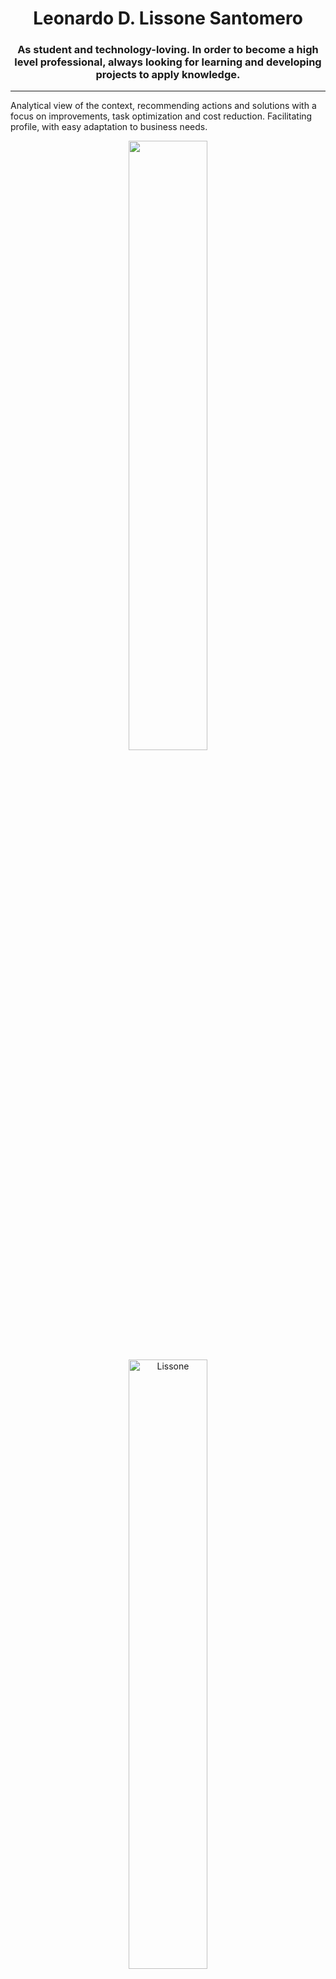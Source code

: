 <h1 align="center">
  Leonardo D. Lissone Santomero
</h1> 

<h3 align="center">
  As student and technology-loving. In order to become a high level professional, always looking for learning and developing projects to apply knowledge.
</h3> 

<hr/>

Analytical view of the context, recommending actions and solutions with a focus on improvements, task optimization and cost reduction. Facilitating profile, with easy adaptation to business needs.

<p align="center">
    <img src="https://github-readme-streak-stats.herokuapp.com/?user=Lissone&theme=dark&count_private=true&show_icons=true&title_color=6e40c9&icon_color=6e40c9&line_height=10" width="50%"/>
  <img src="https://github-readme-stats.vercel.app/api?username=Lissone&count_private=true&show_icons=true&theme=dark" alt="Lissone" width="50%" />
</p>

[VSCode Settings](https://gist.github.com/Lissone/56ee7ccc3e19a7069d87103d5ff24ce7)
## ☕ Languages & Tools


![HTML5](https://img.shields.io/badge/-HTML5-565656?logo=HTML5&logoColor=white&style=for-the-badge)&nbsp;
![CSS3](https://img.shields.io/badge/-CSS3-565656?logo=CSS3&logoColor=white&style=for-the-badge)&nbsp;
![C](https://img.shields.io/badge/-565656?logo=c&logoColor=white&style=for-the-badge)&nbsp;
![C#](https://img.shields.io/badge/-CSharp-565656?logo=C%20Sharp&logoColor=white&style=for-the-badge)&nbsp;
![JavaScript](https://img.shields.io/badge/-JavaScript-565656?logo=javascript&logoColor=white&style=for-the-badge)&nbsp;
![TypeScript](https://img.shields.io/badge/-TypeScript-565656?logo=typescript&logoColor=white&style=for-the-badge)&nbsp;
![Dart](https://img.shields.io/badge/-Dart-565656?logo=dart&logoColor=white&style=for-the-badge)&nbsp;


![MySQL](https://img.shields.io/badge/-MySQL-565656?logo=MySQL&logoColor=white&style=for-the-badge)&nbsp;
![MongoDB](https://img.shields.io/badge/-MongoDB-565656?logo=MongoDB&logoColor=white&style=for-the-badge)&nbsp;


![Node.Js](https://img.shields.io/badge/-NodeJs-565656?logo=node.js&logoColor=white&style=for-the-badge)&nbsp;
![React.Js](https://img.shields.io/badge/-ReactJs-565656?logo=react&logoColor=white&style=for-the-badge)&nbsp;
![ReactNative](https://img.shields.io/badge/-ReactNative-565656?logo=react&logoColor=white&style=for-the-badge)&nbsp;
![Next.Js](https://img.shields.io/badge/-NextJs-565656?logo=Next.Js&logoColor=white&style=for-the-badge)&nbsp;
![Vue.Js](https://img.shields.io/badge/-VueJs-565656?logo=Vue.Js&logoColor=white&style=for-the-badge)&nbsp;
![Nuxt.Js](https://img.shields.io/badge/-NuxtJs-565656?logo=Nuxt.Js&logoColor=white&style=for-the-badge)&nbsp;
![Flutter](https://img.shields.io/badge/-Flutter-565656?logo=Flutter&logoColor=white&style=for-the-badge)&nbsp;
![Asp.Net](https://img.shields.io/badge/-Asp.Net-565656?logo=Asp.Net&logoColor=white&style=for-the-badge)&nbsp;


![Express](https://img.shields.io/badge/-Express-565656?logo=express&logoColor=white&style=for-the-badge)&nbsp;
![TypeORM](https://img.shields.io/badge/-TypeORM-565656?logo=TypeORM&logoColor=white&style=for-the-badge)&nbsp;
![Mongoose](https://img.shields.io/badge/-Mongoose-565656?logo=Mongoose&logoColor=white&style=for-the-badge)&nbsp;
![Axios](https://img.shields.io/badge/-Axios-565656?logo=Axios&logoColor=white&style=for-the-badge)&nbsp;
![Vuetify](https://img.shields.io/badge/-Vuetify-565656?logo=vuetify&logoColor=white&style=for-the-badge)&nbsp;
![Buefy](https://img.shields.io/badge/-Buefy-565656?logo=buefy&logoColor=white&style=for-the-badge)&nbsp;
![Sass](https://img.shields.io/badge/-Sass-565656?logo=Sass&logoColor=white&style=for-the-badge)&nbsp;


![Git](https://img.shields.io/badge/-Git-565656?logo=Git&logoColor=white&style=for-the-badge)&nbsp;
![VSCode](https://img.shields.io/badge/-VSCode-565656?logo=Visual%20Studio%20Code&logoColor=white&style=for-the-badge)&nbsp;
![Postman](https://img.shields.io/badge/-Postman-565656?logo=Postman&logoColor=white&style=for-the-badge)&nbsp;
![Insomnia](https://img.shields.io/badge/-Insomnia-565656?logo=Insomnia&logoColor=white&style=for-the-badge)&nbsp;

<p align="center">
  <img src="https://github-readme-stats.vercel.app/api/top-langs/?username=Lissone&langs_count=6&layout=compact&theme=dark" alt="Lissone" width="50%" />
</p>

## 📫 Contact
  
[![Gmail](https://img.shields.io/badge/-GMAIL-D14836?style=for-the-badge&logo=gmail&logoColor=white)](mailto:leonardo.lissonez@gmail.com)
[![LinkedIn](https://img.shields.io/badge/-LINKEDIN-0077B5?style=for-the-badge&logo=linkedin&logoColor=white)](https://www.linkedin.com/in/leonardo-lissone-4a118a211/)
[![WhatsApp](https://img.shields.io/badge/-WHATSAPP-33CC95?style=for-the-badge&logo=whatsApp&logoColor=white)](https://api.whatsapp.com/send?phone=5511910487619)
